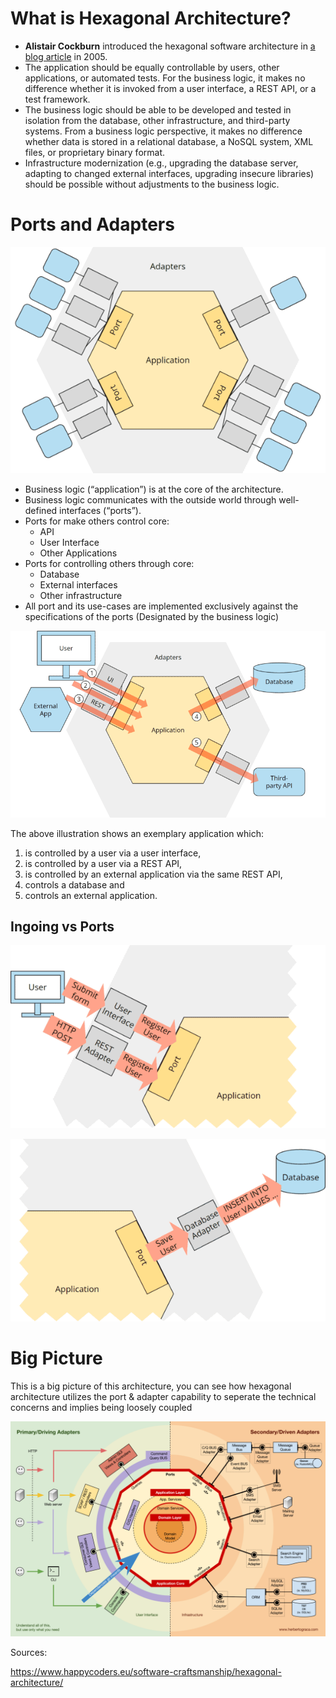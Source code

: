 # What is Hexagonal Architecture?

- **Alistair Cockburn** introduced the hexagonal software architecture in [a blog article](https://alistair.cockburn.us/hexagonal-architecture/) in 2005.
- The application should be equally controllable by users, other applications, or automated tests. For the business logic, it makes no difference whether it is invoked from a user interface, a REST API, or a test framework.
- The business logic should be able to be developed and tested in isolation from the database, other infrastructure, and third-party systems. From a business logic perspective, it makes no difference whether data is stored in a relational database, a NoSQL system, XML files, or proprietary binary format.
- Infrastructure modernization (e.g., upgrading the database server, adapting to changed external interfaces, upgrading insecure libraries) should be possible without adjustments to the business logic.



# Ports and Adapters

![Hexagonal architecture with business logic in the core (“application”), ports, adapters, and external components](https://github.com/mohammadhb/awesome-architecture/blob/682d7a6fed57c3570c2eb95a4d29fb3254ec57bb/Software%20Architectures/hexagonal-architecture-port-and-adapter.png?raw=true)

- Business logic (“application”) is at the core of the architecture.
- Business logic communicates with the outside world through well-defined interfaces (“ports”).
- Ports for make others control core:
  - API
  - User Interface
  - Other Applications
- Ports for controlling others through core:
  - Database
  - External interfaces
  - Other infrastructure
- All port and its use-cases are implemented exclusively against the specifications of the ports (Designated by the business logic)





![Hexagonal architecture with control flow](https://raw.githubusercontent.com/mohammadhb/awesome-architecture/682d7a6fed57c3570c2eb95a4d29fb3254ec57bb/Software%20Architectures/hexagonal-architecture-with-control-flow.webp)

The above illustration shows an exemplary application which:

1. is controlled by a user via a user interface,
2. is controlled by a user via a REST API,
3. is controlled by an external application via the same REST API,
4. controls a database and
5. controls an external application.

## Ingoing vs Ports

![Hexagonal architecture: port with user interface and REST adapter](https://github.com/mohammadhb/awesome-architecture/blob/682d7a6fed57c3570c2eb95a4d29fb3254ec57bb/Software%20Architectures/hexagonal-architecture-driving-ports-and-adapters.png?raw=true)

![Hexagonal architecture: port with a database adapter](https://github.com/mohammadhb/awesome-architecture/blob/682d7a6fed57c3570c2eb95a4d29fb3254ec57bb/Software%20Architectures/hexagonal-architecture-driven-port-and-adapter.png?raw=true)



# Big Picture

This is a big picture of this architecture, you can see how hexagonal architecture utilizes the port & adapter capability to seperate the technical concerns and implies being loosely coupled

![Hexagonal Architecture Map](https://raw.githubusercontent.com/mohammadhb/awesome-architecture/main/hexagonal-architecture.webp)



Sources:

https://www.happycoders.eu/software-craftsmanship/hexagonal-architecture/
